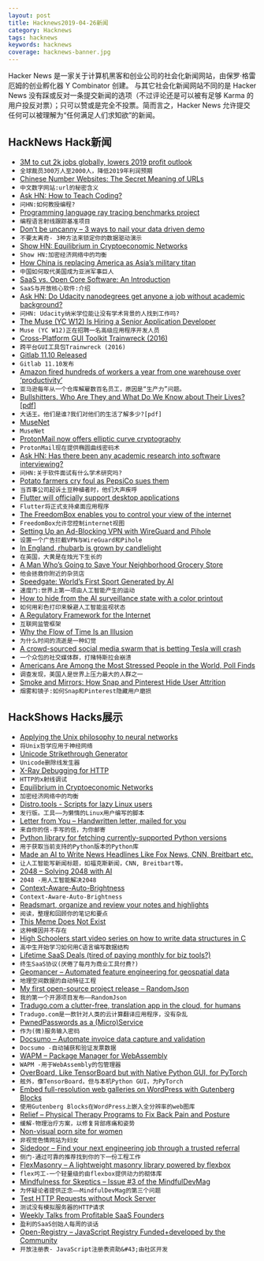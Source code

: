 ```yaml
---
layout: post
title: Hacknews2019-04-26新闻
category: Hacknews
tags: hacknews
keywords: hacknews
coverage: hacknews-banner.jpg
---
```


Hacker News 是一家关于计算机黑客和创业公司的社会化新闻网站，由保罗·格雷厄姆的创业孵化器 Y Combinator 创建。
与其它社会化新闻网站不同的是 Hacker News 没有踩或反对一条提交新闻的选项（不过评论还是可以被有足够 Karma 的用户投反对票）；只可以赞或是完全不投票。简而言之，Hacker News 允许提交任何可以被理解为“任何满足人们求知欲”的新闻。

## HackNews Hack新闻


- [3M to cut 2k jobs globally, lowers 2019 profit outlook](https://www.reuters.com/article/us-3m-results/3m-to-cut-2000-jobs-globally-lowers-2019-profit-outlook-idUSKCN1S11EI)
- `全球裁员300万人至2000人，降低2019年利润预期`
- [Chinese Number Websites: The Secret Meaning of URLs](https://newrepublic.com/article/117608/chinese-number-websites-secret-meaning-urls)
- `中文数字网站:url的秘密含义`
- [Ask HN: How to Teach Coding?](item?id=19741408)
- `问HN:如何教授编程?`
- [Programming language ray tracing benchmarks project](https://github.com/niofis/raybench)
- `编程语言射线跟踪基准项目`
- [Don’t be uncanny – 3 ways to nail your data driven demo](https://www.tonic.ai/post/3-ways-to-nail-your-demo-data/)
- `不要太离奇- 3种方法来锁定你的数据驱动演示`
- [Show HN: Equilibrium in Cryptoeconomic Networks](https://solmaz.io/2019/04/20/equilibrium-cryptoeconomic-networks/)
- `Show HN:加密经济网络中的均衡`
- [How China is replacing America as Asia’s military titan](https://www.reuters.com/investigates/special-report/china-army-xi/)
- `中国如何取代美国成为亚洲军事巨人`
- [SaaS vs. Open Core Software: An Introduction](https://gravitational.com/blog/open-core-vs-saas-intro/)
- `SaaS与开放核心软件:介绍`
- [Ask HN: Do Udacity nanodegrees get anyone a job without academic background?](item?id=19749717)
- `问HN: Udacity纳米学位能让没有学术背景的人找到工作吗?`
- [The Muse (YC W12) Is Hiring a Senior Application Developer](https://www.themuse.com/jobs/themuse/application-developer)
- `Muse (YC W12)正在招聘一名高级应用程序开发人员`
- [Cross-Platform GUI Toolkit Trainwreck (2016)](https://blog.johnnovak.net/2016/05/29/cross-platform-gui-trainwreck-2016-edition/)
- `跨平台GUI工具包Trainwreck (2016)`
- [Gitlab 11.10 Released](https://about.gitlab.com/2019/04/22/gitlab-11-10-released/)
- `Gitlab 11.10发布`
- [Amazon fired hundreds of workers a year from one warehouse over ‘productivity’](https://www.theverge.com/2019/4/25/18516004/amazon-warehouse-fulfillment-centers-productivity-firing-terminations)
- `亚马逊每年从一个仓库解雇数百名员工，原因是“生产力”问题。`
- [Bullshitters. Who Are They and What Do We Know about Their Lives? [pdf]](http://ftp.iza.org/dp12282.pdf)
- `大话王。他们是谁?我们对他们的生活了解多少?[pdf]`
- [MuseNet](https://openai.com/blog/musenet/)
- `MuseNet`
- [ProtonMail now offers elliptic curve cryptography](https://protonmail.com/blog/elliptic-curve-cryptography/)
- `ProtonMail现在提供椭圆曲线密码术`
- [Ask HN: Has there been any academic research into software interviewing?](item?id=19747821)
- `问HN:关于软件面试有什么学术研究吗?`
- [Potato farmers cry foul as PepsiCo sues them](https://www.thehindu.com/business/Industry/potato-farmers-cry-foul-as-pepsico-sues-them/article26936480.ece?homepage=true)
- `当百事公司起诉土豆种植者时，他们大声疾呼`
- [Flutter will officially support desktop applications](https://github.com/flutter/flutter/wiki/Desktop-shells)
- `Flutter将正式支持桌面应用程序`
- [The FreedomBox enables you to control your view of the internet](https://www.zdnet.com/article/put-the-internet-back-under-your-control-with-the-freedombox/)
- `FreedomBox允许您控制internet视图`
- [Setting Up an Ad-Blocking VPN with WireGuard and Pihole](https://drexl.me/guides/wireguard-pihole-vpn-setup.html)
- `设置一个广告拦截VPN与WireGuard和Pihole`
- [In England, rhubarb is grown by candlelight](http://www.bbc.com/travel/story/20190424-the-english-vegetable-picked-by-candlelight)
- `在英国，大黄是在烛光下生长的`
- [A Man Who’s Going to Save Your Neighborhood Grocery Store](https://longreads.com/2019/04/23/the-man-whos-going-to-save-your-grocery-store/)
- `他会拯救你附近的杂货店`
- [Speedgate: World’s First Sport Generated by AI](https://news.developer.nvidia.com/speedgate-worlds-first-sport-generated-by-ai)
- `速度门:世界上第一项由人工智能产生的运动`
- [How to hide from the AI surveillance state with a color printout](https://www.technologyreview.com/f/613409/how-to-hide-from-the-ai-surveillance-state-with-a-color-printout/)
- `如何用彩色打印来躲避人工智能监视状态`
- [A Regulatory Framework for the Internet](https://stratechery.com/2019/a-regulatory-framework-for-the-internet/)
- `互联网监管框架`
- [Why the Flow of Time Is an Illusion](http://nautil.us/issue/71/flow/why-the-flow-of-time-is-an-illusion)
- `为什么时间的流逝是一种幻觉`
- [A crowd-sourced social media swarm that is betting Tesla will crash](https://www.latimes.com/business/autos/la-fi-hy-tesla-short-sellers-musk-20190408-story.html)
- `一个众包的社交媒体群，打赌特斯拉会崩溃`
- [Americans Are Among the Most Stressed People in the World, Poll Finds](https://www.nytimes.com/2019/04/25/us/americans-stressful.html)
- `调查发现，美国人是世界上压力最大的人群之一`
- [Smoke and Mirrors: How Snap and Pinterest Hide User Attrition](https://beth.technology/how-snap-and-pinterest-hide-user-attrition/)
- `烟雾和镜子:如何Snap和Pinterest隐藏用户磨损`


## HackShows Hacks展示

- [ Applying the Unix philosophy to neural networks](https://github.com/cloudkj/layer)
- `将Unix哲学应用于神经网络`
- [ Unicode Strikethrough Generator](https://beautifuldingbats.com/strikethrough-generator)
- `Unicode删除线发生器`
- [ X-Ray Debugging for HTTP](https://httptoolkit.tech/blog/xray-debugging-for-http/)
- `HTTP的x射线调试`
- [ Equilibrium in Cryptoeconomic Networks](https://solmaz.io/2019/04/20/equilibrium-cryptoeconomic-networks/)
- `加密经济网络中的均衡`
- [ Distro.tools - Scripts for lazy Linux users](https://distro.tools/)
- `发行版。工具——为懒惰的Linux用户编写的脚本`
- [ Letter from You – Handwritten letter, mailed for you](https://letterfromyou.com/)
- `来自你的信-手写的信，为你邮寄`
- [ Python library for fetching currently-supported Python versions](https://pypi.org/project/pyversion-info/)
- `用于获取当前支持的Python版本的Python库`
- [ Made an AI to Write News Headlines Like Fox News, CNN, Breitbart etc.](http://headline.adymatic.com/)
- `让人工智能写新闻标题，如福克斯新闻，CNN, Breitbart等。`
- [ 2048 – Solving 2048 with AI](https://towardsdatascience.com/2048-solving-2048-with-monte-carlo-tree-search-ai-2dbe76894bab)
- `2048 -用人工智能解决2048`
- [ Context-Aware-Auto-Brightness](https://github.com/timonoko/Context-Aware-Auto-Brightness)
- `Context-Aware-Auto-Brightness`
- [ Readsmart, organize and review your notes and highlights](https://readsmart.co/?ref=hackernews)
- `阅读，整理和回顾你的笔记和要点`
- [ This Meme Does Not Exist](https://imgflip.com/ai-meme)
- `这种模因并不存在`
- [ High Schoolers start video series on how to write data structures in C](https://news.ycombinator.com/item?id=19744253)
- `高中生开始学习如何用C语言编写数据结构`
- [ Lifetime SaaS Deals (tired of paying monthly for biz tools?)](https://vumiu.com/dashboard/)
- `终生SaaS协议(厌倦了每月为商业工具付费?)`
- [ Geomancer – Automated feature engineering for geospatial data](https://github.com/thinkingmachines/geomancer)
- `地理空间数据的自动特征工程`
- [ My first open-source project release – RandomJson](https://github.com/mangatmodi/RandomJson)
- `我的第一个开源项目发布——RandomJson`
- [ Tradugo.com a clutter-free, translation app in the cloud, for humans](https://www.tradugo.com/)
- `Tradugo.com是一款针对人类的云计算翻译应用程序，没有杂乱`
- [ PwnedPasswords as a (Micro)Service](https://news.ycombinator.com/item?id=19743685)
- `作为(微)服务输入密码`
- [ Docsumo – Automate invoice data capture and validation](https://docsumo.com/)
- `Docsumo -自动捕获和验证发票数据`
- [ WAPM – Package Manager for WebAssembly](https://wapm.io/?hn)
- `WAPM -用于WebAssembly的包管理器`
- [ OverBoard, Like TensorBoard but with Native Python GUI, for PyTorch](https://github.com/jotaf98/overboard)
- `舷外，像TensorBoard，但与本机Python GUI，为PyTorch`
- [ Embed full-resolution web galleries on WordPress with Gutenberg Blocks](https://mag.prodibi.com/2019/04/17/prodibi-feature-spotlight-new-plugin-for-wordpress-5/)
- `使用Gutenberg Blocks在WordPress上嵌入全分辨率的web图库`
- [ Relief – Physical Therapy Programs to Fix Back Pain and Posture](http://userelief.com)
- `缓解-物理治疗方案，以修复背部疼痛和姿势`
- [ Non-visual porn site for women](https://news.ycombinator.com/item?id=19749859)
- `非视觉色情网站为妇女`
- [ Sidedoor – Find your next engineering job through a trusted referral](https://www.sidedoor.jobs)
- `侧门-通过可靠的推荐找到你的下一份工程工作`
- [ FlexMasonry – A lightweight masonry library powered by flexbox](https://flexmasonry.now.sh)
- `flex圬工-一个轻量级的由flexbox提供动力的砌体库`
- [ Mindfulness for Skeptics – Issue #3 of the MindfulDevMag](https://mindfuldevmag.com)
- `为怀疑论者提供正念——MindfulDevMag的第三个问题`
- [ Test HTTP Requests without Mock Server](https://github.com/Vatavuk/verano-http)
- `测试没有模拟服务器的HTTP请求`
- [ Weekly Talks from Profitable SaaS Founders](https://www.opsimath.co/?saas)
- `盈利的SaaS创始人每周的谈话`
- [ Open-Registry – JavaScript Registry Funded&#43;developed by the Community](https://open-registry.dev/)
- `开放注册表- JavaScript注册表资助&#43;由社区开发`


